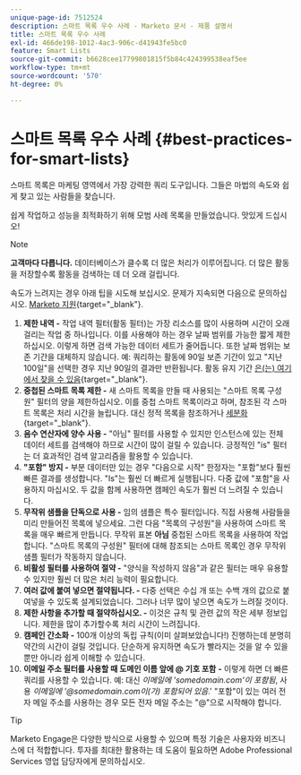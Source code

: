 ```yaml
---
unique-page-id: 7512524
description: 스마트 목록 우수 사례 - Marketo 문서 - 제품 설명서
title: 스마트 목록 우수 사례
exl-id: 466de198-1012-4ac3-906c-d41943fe5bc0
feature: Smart Lists
source-git-commit: b6628cee17799801815f5b84c424399538eaf5ee
workflow-type: tm+mt
source-wordcount: '570'
ht-degree: 0%

---
```


# 스마트 목록 우수 사례 {#best-practices-for-smart-lists}

스마트 목록은 마케팅 영역에서 가장 강력한 쿼리 도구입니다. 그들은 마법의 속도와 쉽게 찾고 있는 사람들을 찾습니다.

쉽게 작업하고 성능을 최적화하기 위해 모범 사례 목록을 만들었습니다. 맛있게 드십시오!

>[!NOTE]
>
>**고객마다 다릅니다.** 데이터베이스가 클수록 더 많은 처리가 이루어집니다. 더 많은 활동을 저장할수록 활동을 검색하는 데 더 오래 걸립니다.
>
>속도가 느려지는 경우 아래 팁을 시도해 보십시오. 문제가 지속되면 다음으로 문의하십시오. [Marketo 지원](https://nation.marketo.com/t5/Support/ct-p/Support){target="_blank"}.

1. **제한 내역 -** 작업 내역 필터(활동 필터)는 가장 리소스를 많이 사용하며 시간이 오래 걸리는 작업 중 하나입니다. 이를 사용해야 하는 경우 날짜 범위를 가능한 짧게 제한하십시오. 이렇게 하면 검색 가능한 데이터 세트가 줄어듭니다. 또한 날짜 범위는 보존 기간을 대체하지 않습니다. 예: 쿼리하는 활동에 90일 보존 기간이 있고 &quot;지난 100일&quot;을 선택한 경우 지난 90일의 결과만 반환됩니다. 활동 유지 기간 [은(는) 여기에서 찾을 수 있음](https://nation.marketo.com/t5/knowledgebase/marketo-activities-data-retention-policy/ta-p/251480){target="_blank"}.
1. **중첩된 스마트 목록 제한 -** 새 스마트 목록을 만들 때 사용되는 &quot;스마트 목록 구성원&quot; 필터의 양을 제한하십시오. 이를 중첩 스마트 목록이라고 하며, 참조된 각 스마트 목록은 처리 시간을 늘립니다. 대신 정적 목록을 참조하거나 [세분화](/help/marketo/product-docs/personalization/segmentation-and-snippets/segmentation/create-a-segmentation.md){target="_blank"}.
1. **음수 연산자에 양수 사용 -** &quot;아님&quot; 필터를 사용할 수 있지만 인스턴스에 있는 전체 데이터 세트를 검색해야 하므로 시간이 많이 걸릴 수 있습니다. 긍정적인 &quot;is&quot; 필터는 더 효과적인 검색 알고리즘을 활용할 수 있습니다.
1. **&quot;포함&quot; 방지 -** 부분 데이터만 있는 경우 &quot;다음으로 시작&quot; 한정자는 &quot;포함&quot;보다 훨씬 빠른 결과를 생성합니다. &quot;Is&quot;는 훨씬 더 빠르게 실행됩니다. 다중 값에 &quot;포함&quot;을 사용하지 마십시오. 두 값을 함께 사용하면 캠페인 속도가 훨씬 더 느려질 수 있습니다.
1. **무작위 샘플을 단독으로 사용 -** 임의 샘플은 특수 필터입니다. 직접 사용해 사람들을 미리 만들어진 목록에 넣으세요. 그런 다음 &quot;목록의 구성원&quot;을 사용하여 스마트 목록을 매우 빠르게 만듭니다. 무작위 표본 **아님** 중첩된 스마트 목록을 사용하여 작업합니다. &quot;스마트 목록의 구성원&quot; 필터에 대해 참조되는 스마트 목록인 경우 무작위 샘플 필터가 작동하지 않습니다.
1. **비활성 필터를 사용하여 절약 -** &quot;양식을 작성하지 않음&quot;과 같은 필터는 매우 유용할 수 있지만 훨씬 더 많은 처리 능력이 필요합니다.
1. **여러 값에 붙여 넣으면 절약됩니다. -** 다중 선택은 수십 개 또는 수백 개의 값으로 붙여넣을 수 있도록 설계되었습니다. 그러나 너무 많이 넣으면 속도가 느려질 것이다.
1. **제한 사항을 추가할 때 절약하십시오. -** 이것은 규칙 및 관련 값의 작은 세부 정보입니다. 제한을 많이 추가할수록 처리 시간이 느려집니다.
1. **캠페인 간소화 -** 100개 이상의 독립 규칙(이미 살펴보았습니다!) 진행하는데 분명히 약간의 시간이 걸릴 것입니다. 단순하게 유지하면 속도가 빨라지는 것을 알 수 있을 뿐만 아니라 쉽게 이해할 수 있습니다.
1. **이메일 주소 필터를 사용할 때 도메인 이름 앞에 @ 기호 포함** **-** 이렇게 하면 더 빠른 쿼리를 사용할 수 있습니다. 예: 대신 _이메일에 &#39;somedomain.com&#39;이 포함됨_, 사용 _이메일에 &#39;@somedomain.com이(가) 포함되어 있음_.&#39; &quot;포함&quot;이 있는 여러 전자 메일 주소를 사용하는 경우 모든 전자 메일 주소는 &quot;@&quot;으로 시작해야 합니다.

>[!TIP]
>
>Marketo Engage은 다양한 방식으로 사용할 수 있으며 특정 기술은 사용자와 비즈니스에 더 적합합니다. 투자를 최대한 활용하는 데 도움이 필요하면 Adobe Professional Services 영업 담당자에게 문의하십시오.
